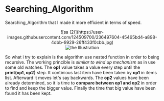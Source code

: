 # Searching_Algorithm
Searching_Algorithm that I made it more efficient in terms of speed.


<div align="center">![sa (2)](https://user-images.githubusercontent.com/124509700/236497604-45465bd4-a898-4dbb-9929-26ff433f0cbb.jpg)</div>
<div align="center"><img src="resim.jpg" alt="the Illustration" /></div>


So what i try to explain is the algorithm use nested function in order to being recursive. The working princible is <em>similar to wind up mechanism </em> as in use some old watches. The <strong>op1</strong> value takes a value every step until the <strong>print(op1, op2)</strong> step. It continious last item have been taken by <strong>op1</strong> in items list. Afterward it moves let's say backwards. The <strong>op2</strong> values have been already determined, so it is time to <strong>compare between op1 and op2</strong> in order to find and keep the bigger value. Finally the time that big value have been found it has been kept.
